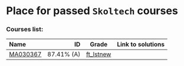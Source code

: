 # Place for passed **``Skoltech``** courses

### Courses list:
 Name| ID | Grade | Link to solutions |
:----------- |-----------: | :-----------: | :-----------: |
[MA030367](http://files.skoltech.ru/data/edu/syllabuses/2021/MA030367.pdf?v=isslh1)		|87.41% (A)| [ft_lstnew](ft_libft/ft_lstnew.c)            | 

